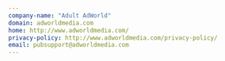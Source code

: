 ```yaml
---
company-name: "Adult AdWorld"
domain: adworldmedia.com
home: http://www.adworldmedia.com/
privacy-policy: http://www.adworldmedia.com/privacy-policy/
email: pubsupport@adworldmedia.com
---
```




